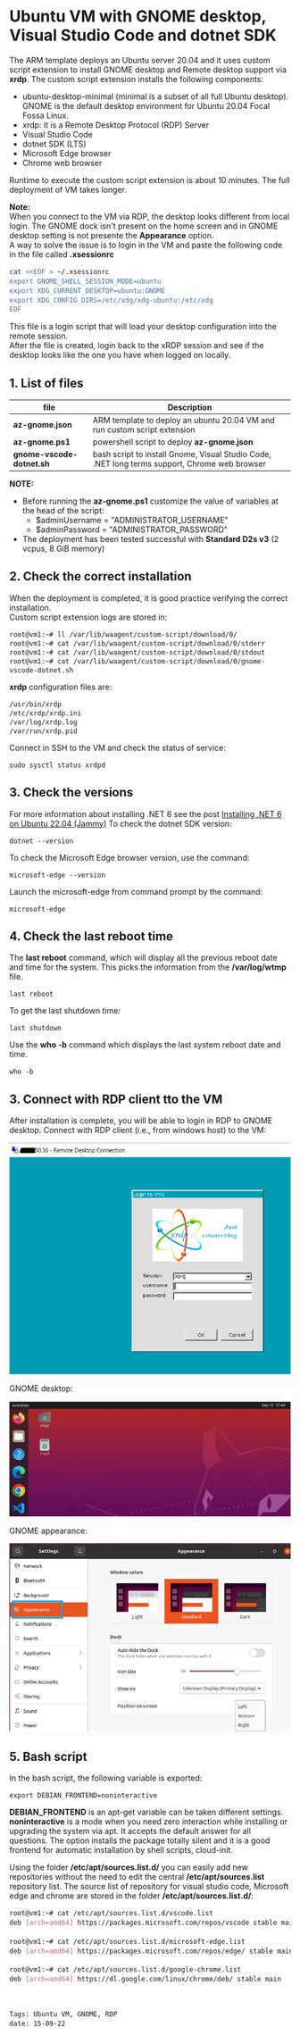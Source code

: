 <properties
pageTitle= 'Ubuntu VM with GNOME desktop'
description= "Ubuntu VM with Gnome desktop installed through customer script extension"
services="Ubuntu VM with GNOME desktop"
documentationCenter="https://github.com/fabferri/"
authors="fabferri"
editor=""/>

<tags
   ms.service="configuration-Example-Azure"
   ms.devlang="ARM template"
   ms.topic="article"
   ms.tgt_pltfrm="Azure"
   ms.workload="Ubuntu VM with GNOME desktop"
   ms.date="15/09/2022"
   ms.author="fabferri" />

# Ubuntu VM with GNOME desktop, Visual Studio Code and dotnet SDK
The ARM template deploys an Ubuntu server 20.04 and it uses custom script extension to install GNOME desktop and Remote desktop support via **xrdp**. 
The custom script extension installs the following components:
- ubuntu-desktop-minimal (minimal is a subset of all full Ubuntu desktop). GNOME is the default desktop environment for Ubuntu 20.04 Focal Fossa Linux.
- xrdp: it is a Remote Desktop Protocol (RDP) Server
- Visual Studio Code
- dotnet SDK (LTS)
- Microsoft Edge browser
- Chrome web browser

Runtime to execute the custom script extension is about 10 minutes. The full deployment of VM takes longer.

**Note:**<br>
When you connect to the VM via RDP, the desktop looks different from local login. The GNOME dock isn't present on the home screen and in GNOME desktop setting is not presente the **Appearance** option. <br>
A way to solve the issue is to login in the VM and paste the following code in the file called **.xsessionrc** <br>
```bash
cat <<EOF > ~/.xsessionrc
export GNOME_SHELL_SESSION_MODE=ubuntu
export XDG_CURRENT_DESKTOP=ubuntu:GNOME
export XDG_CONFIG_DIRS=/etc/xdg/xdg-ubuntu:/etc/xdg
EOF
```
This file is a login script that will load your desktop configuration into the remote session. <br> 
After the file is created, login back to the xRDP session and see if the desktop looks like the one you have when logged on locally.

## <a name="List of files"></a>1. List of files 
| file                       | Description                                                               | 
| -------------------------- |-------------------------------------------------------------------------- | 
| **az-gnome.json**          | ARM template to deploy an ubuntu 20.04 VM and run custom script extension |
| **az-gnome.ps1**           | powershell script to deploy **az-gnome.json**                             |
| **gnome-vscode-dotnet.sh** | bash script to install Gnome, Visual Studio Code, .NET long terms support, Chrome web browser |

**NOTE:** <br>
- Before running the **az-gnome.ps1** customize the value of variables at the head of the script:
   - $adminUsername = "ADMINISTRATOR_USERNAME" 
   - $adminPassword = "ADMINISTRATOR_PASSWORD"
- The deployment has been tested successful with **Standard D2s v3** (2 vcpus, 8 GiB memory)


## <a name="custom script extension"></a>2. Check the correct installation
When the deployment is completed, it is good practice verifying the correct installation. <br>
Custom script extension logs are stored in:
```
root@vm1:~# ll /var/lib/waagent/custom-script/download/0/
root@vm1:~# cat /var/lib/waagent/custom-script/download/0/stderr
root@vm1:~# cat /var/lib/waagent/custom-script/download/0/stdout
root@vm1:~# cat /var/lib/waagent/custom-script/download/0/gnome-vscode-dotnet.sh
```

**xrdp** configuration files are:
```console
/usr/bin/xrdp
/etc/xrdp/xrdp.ini
/var/log/xrdp.log
/var/run/xrdp.pid
```
Connect in SSH to the VM and check the status of service:
```console
sudo sysctl status xrdpd
```

## <a name="check the version dotnet"></a>3. Check the versions
For more information about installing .NET 6 see the post [Installing .NET 6 on Ubuntu 22.04 (Jammy)](https://github.com/dotnet/core/issues/7699)
To check the dotnet SDK version:
```console
dotnet --version
```

To check the Microsoft Edge browser version, use the command: 
```
microsoft-edge --version
```
Launch the microsoft-edge from command prompt by the command:
```console
microsoft-edge
```

## <a name="Check the last reboot time"></a>4. Check the last reboot time
The **last reboot** command, which will display all the previous reboot date and time for the system. This picks the information from the **/var/log/wtmp** file.
```console
last reboot
```
To get the last shutdown time: 
```console
last shutdown
```

Use the **who -b** command which displays the last system reboot date and time.
```console
who -b
```

## <a name="Check the last reboot time"></a>3. Connect with RDP client tto the VM
After installation is complete, you will be able to login in RDP to GNOME desktop.
Connect with RDP client (i.e., from windows host) to the VM:

[![1]][1]

GNOME desktop:
 
[![2]][2]

GNOME appearance:

[![3]][3]

## <a name="Bash script"></a>5. Bash script
In the bash script, the following variable is exported: 
```console
export DEBIAN_FRONTEND=noninteractive
```

**DEBIAN_FRONTEND** is an apt-get variable can be taken different settings.  **noninteractive** is a mode when you need zero interaction while installing or upgrading the system via apt. It accepts the default answer for all questions. The option installs the package totally silent and it is a good frontend for automatic installation by shell scripts, cloud-init.


Using the folder **/etc/apt/sources.list.d/** you can easily add new repositories without the need to edit the central **/etc/apt/sources.list** repository list. The source list of repository for visual studio code, Microsoft edge and chrome are stored in the folder **/etc/apt/sources.list.d/**:
```bash
root@vm1:~# cat /etc/apt/sources.list.d/vscode.list 
deb [arch=amd64] https://packages.microsoft.com/repos/vscode stable main

root@vm1:~# cat /etc/apt/sources.list.d/microsoft-edge.list 
deb [arch=amd64] https://packages.microsoft.com/repos/edge/ stable main

root@vm1:~# cat /etc/apt/sources.list.d/google-chrome.list 
deb [arch=amd64] https://dl.google.com/linux/chrome/deb/ stable main
```


<br>

`Tags: Ubuntu VM, GNOME, RDP` <br>
`date: 15-09-22`

<!--Image References-->

[1]: ./media/remote-desktop1.png "connect in RDP to the VM"
[2]: ./media/gnome.png "GNOME desktop"
[3]: ./media/appearance.png "GNOME appearance"

<!--Link References-->
